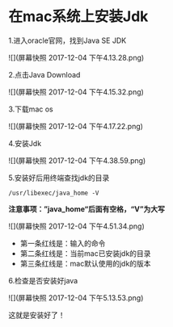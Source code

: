 # 在mac系统上安装Jdk

1.进入oracle官网，找到Java SE JDK

![](屏幕快照 2017-12-04 下午4.13.28.png)

2.点击Java Download

![](屏幕快照 2017-12-04 下午4.15.32.png)

3.下载mac os

![](屏幕快照 2017-12-04 下午4.17.22.png)

4.安装Jdk

![](屏幕快照 2017-12-04 下午4.38.59.png)

5.安装好后用终端查找jdk的目录

```
/usr/libexec/java_home -V
```
**注意事项：”java_home“后面有空格，“V”为大写**

![](屏幕快照 2017-12-04 下午4.51.34.png)

* 第一条红线是：输入的命令
* 第二条红线是：当前mac已安装jdk的目录
* 第三条红线是：mac默认使用的jdk的版本
   
6.检查是否安装好java

![](屏幕快照 2017-12-04 下午5.13.53.png)

这就是安装好了！







